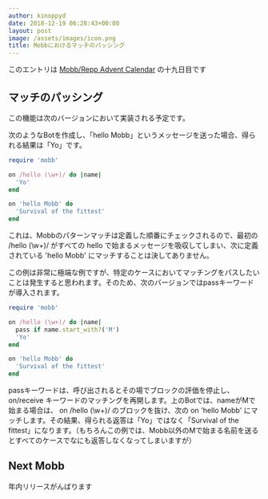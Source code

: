 ```yaml
---
author: kinoppyd
date: 2018-12-19 06:28:43+00:00
layout: post
image: /assets/images/icon.png
title: Mobbにおけるマッチのパッシング
---
```


このエントリは [Mobb/Repp Advent Calendar](https://qiita.com/advent-calendar/2018/mobb-repp) の十九日目です





## マッチのパッシング


この機能は次のバージョンにおいて実装される予定です。

次のようなBotを作成し、「hello Mobb」というメッセージを送った場合、得られる結果は「Yo」です。

```ruby
require 'mobb'

on /hello (\w+)/ do |name|
  'Yo'
end

on 'hello Mobb' do
  'Survival of the fittest'
end
```

これは、Mobbのパターンマッチは定義した順番にチェックされるので、最初の /hello (\w+)/ がすべての hello で始まるメッセージを吸収してしまい、次に定義されている 'hello Mobb' にマッチすることは決してありません。

この例は非常に極端な例ですが、特定のケースにおいてマッチングをパスしたいことは発生すると思われます。そのため、次のバージョンではpassキーワードが導入されます。

```ruby
require 'mobb'

on /hello (\w+)/ do |name|
  pass if name.start_with?('M')
  'Yo'
end

on 'hello Mobb' do
  'Survival of the fittest'
end
```

passキーワードは、呼び出されるとその場でブロックの評価を停止し、on/receive キーワードのマッチングを再開します。上のBotでは、nameがMで始まる場合は、 on /hello (\w+)/ のブロックを抜け、次の on 'hello Mobb' にマッチします。その結果、得られる返答は「Yo」ではなく「Survival of the fittest」になります。（もちろんこの例では、Mobb以外のMで始まる名前を送るとすべてのケースでなにも返答しなくなってしまいますが）


## Next Mobb


年内リリースがんばります
